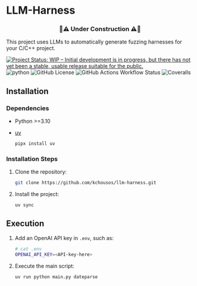 # LLM-Harness

<center>
<h3>🚧⚠️ Under Construction ⚠️🚧</h3>
</center>

This project uses LLMs to automatically generate fuzzing harnesses for your
C/C++ project.

[![Project Status: WIP – Initial development is in progress, but there has not yet been a stable, usable release suitable for the public.](https://www.repostatus.org/badges/latest/wip.svg)](https://www.repostatus.org/#wip)
![python](https://img.shields.io/badge/Python-%3E%3D%0A3.10-3776AB.svg?logo=python&logoColor=white)
![GitHub License](https://img.shields.io/github/license/kchousos/llm-harness)
![GitHub Actions Workflow Status](https://img.shields.io/github/actions/workflow/status/kchousos/llm-harness/tests.yml?label=tests)
![Coveralls](https://img.shields.io/coverallsCoverage/github/kchousos/llm-harness?branch=master)

## Installation

### Dependencies

- Python >=3.10
- [uv](https://docs.astral.sh/uv/)

    ```bash
    pipx install uv
    ```

### Installation Steps

1. Clone the repository:

    ```bash
    git clone https://github.com/kchousos/llm-harness.git
    ```

2. Install the project:

    ```bash
    uv sync
    ```

## Execution

1. Add an OpenAI API key in `.env`, such as:

    ```bash
    # cat .env
    OPENAI_API_KEY=<API-key-here>
    ```
2. Execute the main script:

    ```bash
    uv run python main.py dateparse
    ```
